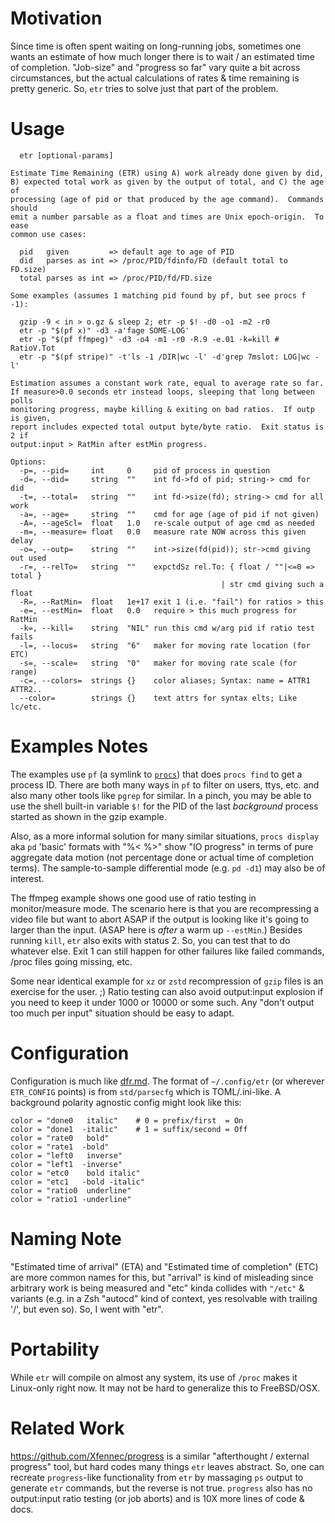 # Motivation
Since time is often spent waiting on long-running jobs, sometimes one wants an
estimate of how much longer there is to wait / an estimated time of completion.
"Job-size" and "progress so far" vary quite a bit across circumstances, but the
actual calculations of rates & time remaining is pretty generic.  So, `etr`
tries to solve just that part of the problem.

# Usage
```
  etr [optional-params]

Estimate Time Remaining (ETR) using A) work already done given by did,
B) expected total work as given by the output of total, and C) the age of
processing (age of pid or that produced by the age command).  Commands should
emit a number parsable as a float and times are Unix epoch-origin.  To ease
common use cases:

  pid   given         => default age to age of PID
  did   parses as int => /proc/PID/fdinfo/FD (default total to FD.size)
  total parses as int => /proc/PID/fd/FD.size

Some examples (assumes 1 matching pid found by pf, but see procs f -1):

  gzip -9 < in > o.gz & sleep 2; etr -p $! -d0 -o1 -m2 -r0
  etr -p "$(pf x)" -d3 -a'fage SOME-LOG'
  etr -p "$(pf ffmpeg)" -d3 -o4 -m1 -r0 -R.9 -e.01 -k=kill # RatioV.Tot
  etr -p "$(pf stripe)" -t'ls -1 /DIR|wc -l' -d'grep 7mslot: LOG|wc -l'

Estimation assumes a constant work rate, equal to average rate so far.
If measure>0.0 seconds etr instead loops, sleeping that long between polls
monitoring progress, maybe killing & exiting on bad ratios.  If outp is given,
report includes expected total output byte/byte ratio.  Exit status is 2 if
output:input > RatMin after estMin progress.

Options:
  -p=, --pid=     int     0     pid of process in question
  -d=, --did=     string  ""    int fd->fd of pid; string-> cmd for did
  -t=, --total=   string  ""    int fd->size(fd); string-> cmd for all work
  -a=, --age=     string  ""    cmd for age (age of pid if not given)
  -A=, --ageScl=  float   1.0   re-scale output of age cmd as needed
  -m=, --measure= float   0.0   measure rate NOW across this given delay
  -o=, --outp=    string  ""    int->size(fd(pid)); str->cmd giving out used
  -r=, --relTo=   string  ""    expctdSz rel.To: { float / ""|<=0 => total }
                                               | str cmd giving such a float
  -R=, --RatMin=  float   1e+17 exit 1 (i.e. "fail") for ratios > this
  -e=, --estMin=  float   0.0   require > this much progress for RatMin
  -k=, --kill=    string  "NIL" run this cmd w/arg pid if ratio test fails
  -l=, --locus=   string  "6"   maker for moving rate location (for ETC)
  -s=, --scale=   string  "0"   maker for moving rate scale (for range)
  -c=, --colors=  strings {}    color aliases; Syntax: name = ATTR1 ATTR2..
  --color=        strings {}    text attrs for syntax elts; Like lc/etc.
```

# Examples Notes
The examples use `pf` (a symlink to [`procs`](https://github.com/c-blake/procs))
that does `procs find` to get a process ID.  There are both many ways in `pf` to
filter on users, ttys, etc. and also many other tools like `pgrep` for similar.
In a pinch, you may be able to use the shell built-in variable `$!` for the PID
of the last *background* process started as shown in the gzip example.

Also, as a more informal solution for many similar situations, `procs display`
aka `pd` 'basic' formats with "%< %>" show "IO progress" in terms of pure
aggregate data motion (not percentage done or actual time of completion terms).
The sample-to-sample differential mode (e.g. `pd -d1`) may also be of interest.

The ffmpeg example shows one good use of ratio testing in monitor/measure mode.
The scenario here is that you are recompressing a video file but want to abort
ASAP if the output is looking like it's going to larger than the input. (ASAP
here is *after* a warm up `--estMin`.)  Besides running `kill`, `etr` also exits
with status 2.  So, you can test that to do whatever else.  Exit 1 can still
happen for other failures like failed commands, /proc files going missing, etc.

Some near identical example for `xz` or `zstd` recompression of `gzip` files is
an exercise for the user. ;) Ratio testing can also avoid output:input explosion
if you need to keep it under 1000 or 10000 or some such.  Any "don't output too
much per input" situation should be easy to adapt.

# Configuration

Configuration is much like [dfr.md](dfr.md).  The format of `~/.config/etr` (or
wherever `ETR_CONFIG` points) is from `std/parsecfg` which is TOML/.ini-like.
A background polarity agnostic config might look like this:
```
color = "done0   italic"    # 0 = prefix/first  = On
color = "done1  -italic"    # 1 = suffix/second = Off
color = "rate0   bold"
color = "rate1  -bold"
color = "left0   inverse"
color = "left1  -inverse"
color = "etc0    bold italic"
color = "etc1   -bold -italic"
color = "ratio0  underline"
color = "ratio1 -underline"
```

# Naming Note
"Estimated time of arrival" (ETA) and "Estimated time of completion" (ETC) are
more common names for this, but "arrival" is kind of misleading since arbitrary
work is being measured and "etc" kinda collides with `"/etc"` & variants (e.g.
in a Zsh "autocd" kind of context, yes resolvable with trailing '/', but even
so).  So, I went with "etr".

# Portability
While `etr` will compile on almost any system, its use of `/proc` makes it
Linux-only right now.  It may not be hard to generalize this to FreeBSD/OSX.

# Related Work
https://github.com/Xfennec/progress is a similar "afterthought / external
progress" tool, but hard codes many things `etr` leaves abstract.  So, one can
recreate `progress`-like functionality from `etr` by massaging `ps` output to
generate `etr` commands, but the reverse is not true.  `progress` also has no
output:input ratio testing (or job aborts) and is 10X more lines of code & docs.
